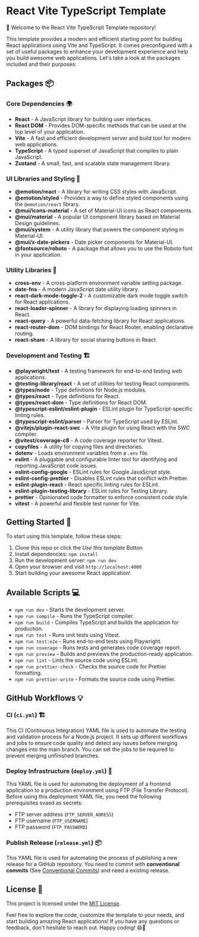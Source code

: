 # React Vite TypeScript Template

👋 Welcome to the React Vite TypeScript Template repository!

This template provides a modern and efficient starting point for building React applications using Vite and TypeScript. It comes preconfigured with a set of useful packages to enhance your development experience and help you build awesome web applications. Let's take a look at the packages included and their purposes:

## Packages 📦

### Core Dependencies 🌍
- **React** - A JavaScript library for building user interfaces.
- **React DOM** - Provides DOM-specific methods that can be used at the top level of your application.
- **Vite** - A fast and efficient development server and build tool for modern web applications.
- **TypeScript** - A typed superset of JavaScript that compiles to plain JavaScript.
- **Zustand** - A small, fast, and scalable state management library.

### UI Libraries and Styling 💅
- **@emotion/react** - A library for writing CSS styles with JavaScript.
- **@emotion/styled** - Provides a way to define styled components using the `@emotion/react` library.
- **@mui/icons-material** - A set of Material-UI icons as React components.
- **@mui/material** - A popular UI component library based on Material Design guidelines.
- **@mui/system** - A utility library that powers the component styling in Material-UI.
- **@mui/x-date-pickers** - Date picker components for Material-UI.
- **@fontsource/roboto** - A package that allows you to use the Roboto font in your application.

### Utility Libraries 🦾
- **cross-env** - A cross-platform environment variable setting package.
- **date-fns** - A modern JavaScript date utility library.
- **react-dark-mode-toggle-2** - A customizable dark mode toggle switch for React applications.
- **react-loader-spinner** - A library for displaying loading spinners in React.
- **react-query** - A powerful data-fetching library for React applications.
- **react-router-dom** - DOM bindings for React Router, enabling declarative routing.
- **react-share** - A library for social sharing buttons in React.

### Development and Testing 🏗️
- **@playwright/test** - A testing framework for end-to-end testing web applications.
- **@testing-library/react** - A set of utilities for testing React components.
- **@types/node** - Type definitions for Node.js modules.
- **@types/react** - Type definitions for React.
- **@types/react-dom** - Type definitions for React DOM.
- **@typescript-eslint/eslint-plugin** - ESLint plugin for TypeScript-specific linting rules.
- **@typescript-eslint/parser** - Parser for TypeScript used by ESLint.
- **@vitejs/plugin-react-swc** - A Vite plugin for using React with the SWC compiler.
- **@vitest/coverage-c8** - A code coverage reporter for Vitest.
- **copyfiles** - A utility for copying files and directories.
- **dotenv** - Loads environment variables from a `.env` file.
- **eslint** - A pluggable and configurable linter tool for identifying and reporting JavaScript code issues.
- **eslint-config-google** - ESLint rules for Google JavaScript style.
- **eslint-config-prettier** - Disables ESLint rules that conflict with Prettier.
- **eslint-plugin-react** - React specific linting rules for ESLint.
- **eslint-plugin-testing-library** - ESLint rules for Testing Library.
- **prettier** - Opinionated code formatter to enforce consistent code style.
- **vitest** - A powerful and flexible test runner for Vite.

## Getting Started 🛫

To start using this template, follow these steps:

1. Clone this repo or click the _Use this template_ Button
2. Install dependencies: `npm install`
3. Run the development server: `npm run dev`
4. Open your browser and visit `http://localhost:4000`
5. Start building your awesome React application!

## Available Scripts 💻

- `npm run dev` - Starts the development server.
- `npm run compile` - Runs the TypeScript compiler.
- `npm run build` - Compiles TypeScript and builds the application for production.
- `npm run test` - Runs unit tests using Vitest.
- `npm run test:e2e` - Runs end-to-end tests using Playwright.
- `npm run coverage` - Runs tests and generates code coverage report.
- `npm run preview` - Builds and previews the production-ready application.
- `npm run lint` - Lints the source code using ESLint.
- `npm run prettier-check` - Checks the source code for Prettier formatting.
- `npm run prettier-write` - Formats the source code using Prettier.

## GitHub Workflows 💡

### CI (`ci.yml`) 🏗️
This CI (Continuous Integration) YAML file is used to automate the testing and validation process for a Node.js project. It sets up different workflows and jobs to ensure code quality and detect any issues before merging changes into the main branch. You can set the jobs to be required to prevent merging unfinished branches.

### Deploy Infrastructure (`deploy.yml`) 🚀
This YAML file is used for automating the deployment of a frontend application to a production environment using FTP (File Transfer Protocol). 
Before using this deployment YAML file, you need the following prerequisites svaed as secrets:
- FTP server address (`FTP_SERVER_ADRESS`)
- FTP username (`FTP_USERNAME`)
- FTP password (`FTP_PASSWORD`)

### Publish Release (`release.yml`) 📦
This YAML file is used for automating the process of publishing a new release for a GitHub repository.
You need to commit with **conventional commits** (See [Conventional Commits](https://www.conventionalcommits.org/en/v1.0.0/)) and need a existing release.

## License 🧾

This project is licensed under the [MIT License](LICENSE).

Feel free to explore the code, customize the template to your needs, and start building amazing React applications! If you have any questions or feedback, don't hesitate to reach out. Happy coding! 😄🚀

